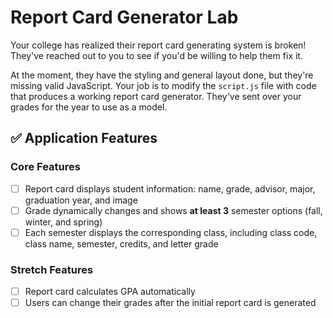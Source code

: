 # Report Card Generator Lab

Your college has realized their report card generating system is broken! They've reached out to you to see if you'd be willing to help them fix it.

At the moment, they have the styling and general layout done, but they're missing valid JavaScript. Your job is to modify the `script.js` file with code that produces a working report card generator. They've sent over your grades for the year to use as a model.

## ✅ Application Features

### Core Features

- [ ] Report card displays student information: name, grade, advisor, major, graduation year, and image
- [ ] Grade dynamically changes and shows **at least 3** semester options (fall, winter, and spring)
- [ ] Each semester displays the corresponding class, including class code, class name, semester, credits, and letter grade

### Stretch Features

- [ ] Report card calculates GPA automatically
- [ ] Users can change their grades after the initial report card is generated

